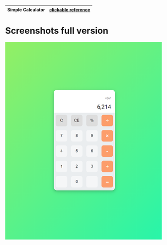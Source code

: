 Simple Calculator | [clickable reference](https://romanovskyart.github.io/Calculator/)
------------ | -------------
# Screenshots full version
![](images/main.png)
